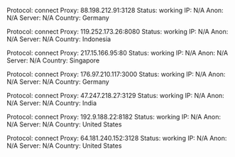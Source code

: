 Protocol: connect
Proxy: 88.198.212.91:3128
Status: working
IP: N/A
Anon: N/A
Server: N/A
Country: Germany

Protocol: connect
Proxy: 119.252.173.26:8080
Status: working
IP: N/A
Anon: N/A
Server: N/A
Country: Indonesia

Protocol: connect
Proxy: 217.15.166.95:80
Status: working
IP: N/A
Anon: N/A
Server: N/A
Country: Singapore

Protocol: connect
Proxy: 176.97.210.117:3000
Status: working
IP: N/A
Anon: N/A
Server: N/A
Country: Germany

Protocol: connect
Proxy: 47.247.218.27:3129
Status: working
IP: N/A
Anon: N/A
Server: N/A
Country: India

Protocol: connect
Proxy: 192.9.188.22:8182
Status: working
IP: N/A
Anon: N/A
Server: N/A
Country: United States

Protocol: connect
Proxy: 64.181.240.152:3128
Status: working
IP: N/A
Anon: N/A
Server: N/A
Country: United States

